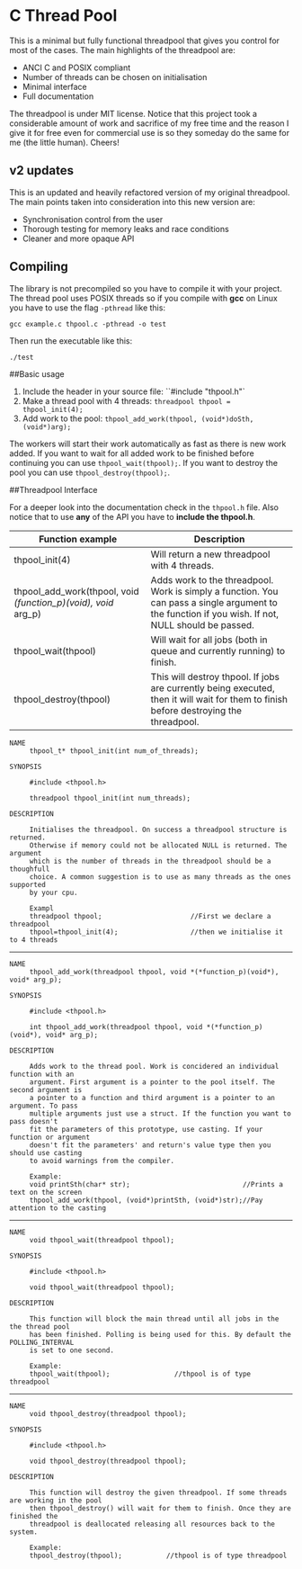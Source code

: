 # C Thread Pool

This is a minimal but fully functional threadpool that gives you control for most of the cases.
The main highlights of the threadpool are:

  * ANCI C and POSIX compliant
  * Number of threads can be chosen on initialisation
  * Minimal interface
  * Full documentation

The threadpool is under MIT license. Notice that this project took a considerable amount of work and sacrifice of my free time and the reason I give it for free even for commercial use is so they someday do the same for me (the little human). Cheers!


## v2 updates

This is an updated and heavily refactored version of my original threadpool. The main points taken into consideration into this new version are:

  * Synchronisation control from the user
  * Thorough testing for memory leaks and race conditions
  * Cleaner and more opaque API


## Compiling

The library is not precompiled so you have to compile it with your project. The thread pool
uses POSIX threads so if you compile with **gcc** on Linux you have to use the flag `-pthread` like this:

    gcc example.c thpool.c -pthread -o test


Then run the executable like this:

    ./test


##Basic usage

1. Include the header in your source file: ``#include "thpool.h"`
2. Make a thread pool with 4 threads: `threadpool thpool = thpool_init(4);`
3. Add work to the pool: `thpool_add_work(thpool, (void*)doSth, (void*)arg);`

The workers will start their work automatically as fast as there is new work
added. If you want to wait for all added work to be finished before continuing
you can use `thpool_wait(thpool);`. If you want to destroy the pool you can use
`thpool_destroy(thpool);`.



##Threadpool Interface

For a deeper look into the documentation check in the `thpool.h` file. Also notice that to use **any** of the API you have to **include the thpool.h**.

| Function example                                                 | Description                                                                                                                                        |
|------------------------------------------------------------------|----------------------------------------------------------------------------------------------------------------------------------------------------|
| thpool_init(4)                                                   | Will return a new threadpool with 4 threads.                                                                                                       |
| thpool_add_work(thpool, void *(*function_p)(void*), void* arg_p) | Adds work to the threadpool. Work is simply a function. You can pass a single argument to the function if you wish. If not, NULL should be passed. |
| thpool_wait(thpool)                                              | Will wait for all jobs (both in queue and currently running) to finish.                                                                            |
| thpool_destroy(thpool)                                           | This will destroy thpool. If jobs are currently being executed, then it will wait for them to finish before destroying the threadpool.             |



````
NAME
     thpool_t* thpool_init(int num_of_threads);

SYNOPSIS
  
     #include <thpool.h>

     threadpool thpool_init(int num_threads);

DESCRIPTION

     Initialises the threadpool. On success a threadpool structure is returned.
     Otherwise if memory could not be allocated NULL is returned. The argument
     which is the number of threads in the threadpool should be a thoughfull
     choice. A common suggestion is to use as many threads as the ones supported
     by your cpu.

     Exampl
     threadpool thpool;                      //First we declare a threadpool
     thpool=thpool_init(4);                  //then we initialise it to 4 threads
````

-----------------------------------------------------------------------------------


```
NAME
     thpool_add_work(threadpool thpool, void *(*function_p)(void*), void* arg_p);

SYNOPSIS
  
     #include <thpool.h>

     int thpool_add_work(threadpool thpool, void *(*function_p)(void*), void* arg_p);

DESCRIPTION

     Adds work to the thread pool. Work is concidered an individual function with an
     argument. First argument is a pointer to the pool itself. The second argument is
     a pointer to a function and third argument is a pointer to an argument. To pass
     multiple arguments just use a struct. If the function you want to pass doesn't
     fit the parameters of this prototype, use casting. If your function or argument
     doesn't fit the parameters' and return's value type then you should use casting
     to avoid warnings from the compiler.

     Example:
     void printSth(char* str);                            //Prints a text on the screen
     thpool_add_work(thpool, (void*)printSth, (void*)str);//Pay attention to the casting
````


-----------------------------------------------------------------------------------


````
NAME
     void thpool_wait(threadpool thpool);

SYNOPSIS
  
     #include <thpool.h>

     void thpool_wait(threadpool thpool);

DESCRIPTION

     This function will block the main thread until all jobs in the the thread pool
     has been finished. Polling is being used for this. By default the POLLING_INTERVAL
     is set to one second.

     Example:
     thpool_wait(thpool);                //thpool is of type threadpool
````

-----------------------------------------------------------------------------------


````
NAME
     void thpool_destroy(threadpool thpool);

SYNOPSIS
  
     #include <thpool.h>

     void thpool_destroy(threadpool thpool);

DESCRIPTION

     This function will destroy the given threadpool. If some threads are working in the pool
     then thpool_destroy() will wait for them to finish. Once they are finished the
     threadpool is deallocated releasing all resources back to the system.

     Example:
     thpool_destroy(thpool);           //thpool is of type threadpool
````
